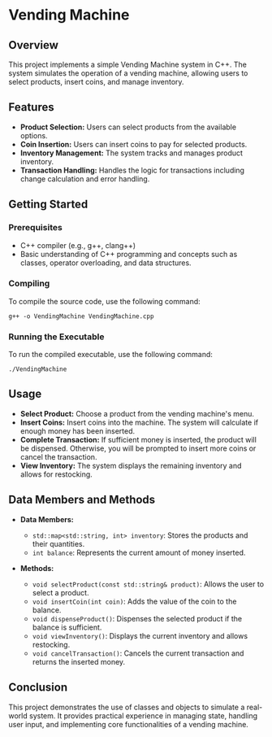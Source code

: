 # Vending Machine

## Overview

This project implements a simple Vending Machine system in C++. The system simulates the operation of a vending machine, allowing users to select products, insert coins, and manage inventory.

## Features

- **Product Selection:** Users can select products from the available options.
- **Coin Insertion:** Users can insert coins to pay for selected products.
- **Inventory Management:** The system tracks and manages product inventory.
- **Transaction Handling:** Handles the logic for transactions including change calculation and error handling.

## Getting Started

### Prerequisites

- C++ compiler (e.g., g++, clang++)
- Basic understanding of C++ programming and concepts such as classes, operator overloading, and data structures.

### Compiling

To compile the source code, use the following command:

```
g++ -o VendingMachine VendingMachine.cpp
```

### Running the Executable
To run the compiled executable, use the following command:

```
./VendingMachine
```

## Usage

- **Select Product:** Choose a product from the vending machine's menu.
- **Insert Coins:** Insert coins into the machine. The system will calculate if enough money has been inserted.
- **Complete Transaction:** If sufficient money is inserted, the product will be dispensed. Otherwise, you will be prompted to insert more coins or cancel the transaction.
- **View Inventory:** The system displays the remaining inventory and allows for restocking.

## Data Members and Methods

- **Data Members:**
  - `std::map<std::string, int> inventory`: Stores the products and their quantities.
  - `int balance`: Represents the current amount of money inserted.

- **Methods:**
  - `void selectProduct(const std::string& product)`: Allows the user to select a product.
  - `void insertCoin(int coin)`: Adds the value of the coin to the balance.
  - `void dispenseProduct()`: Dispenses the selected product if the balance is sufficient.
  - `void viewInventory()`: Displays the current inventory and allows restocking.
  - `void cancelTransaction()`: Cancels the current transaction and returns the inserted money.

## Conclusion

This project demonstrates the use of classes and objects to simulate a real-world system. It provides practical experience in managing state, handling user input, and implementing core functionalities of a vending machine.


